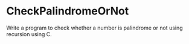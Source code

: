 # CheckPalindromeOrNot
Write a program to check whether a number is palindrome or not using recursion using C.
